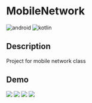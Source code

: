 # MobileNetwork 
<img src="https://img.shields.io/static/v1?message=android&logo=android&labelColor=black&color=green&logoColor=green&label=%20&style=flat-square" alt="android"> <img src="https://img.shields.io/static/v1?message=kotlin&logo=kotlin&labelColor=black&color=974D96&logoColor=974D96&label=%20&style=flat-square" alt="kotlin">

## Description
Project for mobile network class

## Demo
<img src="./IMG_20210530_131323.jpg">
<img src="./IMG_20210530_131546.jpg">
<img src="./IMG_20210530_131411.jpg">
<img src="./IMG_20210530_131447.jpg">